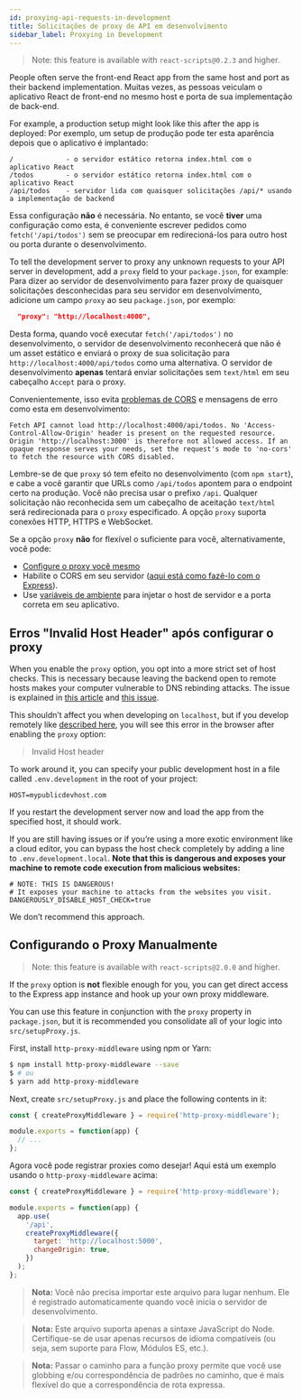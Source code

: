 ```yaml
---
id: proxying-api-requests-in-development
title: Solicitações de proxy de API em desenvolvimento
sidebar_label: Proxying in Development
---
```


> Note: this feature is available with `react-scripts@0.2.3` and higher.

People often serve the front-end React app from the same host and port as their backend implementation.
Muitas vezes, as pessoas veiculam o aplicativo React de front-end no mesmo host e porta de sua implementação de back-end.

For example, a production setup might look like this after the app is deployed:
Por exemplo, um setup de produção pode ter esta aparência depois que o aplicativo é implantado:

    /             - o servidor estático retorna index.html com o aplicativo React
    /todos        - o servidor estático retorna index.html com o aplicativo React
    /api/todos    - servidor lida com quaisquer solicitações /api/* usando a implementação de backend

Essa configuração **não** é necessária. No entanto, se você **tiver** uma configuração como esta, é conveniente escrever pedidos como `fetch('/api/todos')` sem se preocupar em redirecioná-los para outro host ou porta durante o desenvolvimento.

To tell the development server to proxy any unknown requests to your API server in development, add a `proxy` field to your `package.json`, for example:
Para dizer ao servidor de desenvolvimento para fazer proxy de quaisquer solicitações desconhecidas para seu servidor em desenvolvimento, adicione um campo `proxy` ao seu `package.json`, por exemplo:

```json
  "proxy": "http://localhost:4000",
```
Desta forma, quando você executar `fetch('/api/todos')` no desenvolvimento, o servidor de desenvolvimento reconhecerá que não é um asset estático e enviará o proxy de sua solicitação para `http://localhost:4000/api/todos` como uma alternativa. O servidor de desenvolvimento **apenas** tentará enviar solicitações sem `text/html` em seu cabeçalho `Accept` para o proxy.

Convenientemente, isso evita [problemas de CORS](https://stackoverflow.com/questions/21854516/understanding-ajax-cors-and-security-considerations) e mensagens de erro como esta em desenvolvimento:

```
Fetch API cannot load http://localhost:4000/api/todos. No 'Access-Control-Allow-Origin' header is present on the requested resource. Origin 'http://localhost:3000' is therefore not allowed access. If an opaque response serves your needs, set the request's mode to 'no-cors' to fetch the resource with CORS disabled.
```
Lembre-se de que `proxy` só tem efeito no desenvolvimento (com `npm start`), e cabe a você garantir que URLs como `/api/todos` apontem para o endpoint certo na produção. Você não precisa usar o prefixo `/api`. Qualquer solicitação não reconhecida sem um cabeçalho de aceitação `text/html` será redirecionada para o `proxy` especificado.
A opção `proxy` suporta conexões HTTP, HTTPS e WebSocket.

Se a opção `proxy` **não** for flexível o suficiente para você, alternativamente, você pode:

- [Configure o proxy você mesmo](#configurando-o-proxy-manualmente)
- Habilite o CORS em seu servidor ([aqui está como fazê-lo com o Express](https://enable-cors.org/server_expressjs.html)).
- Use [variáveis ​​de ambiente](add-custom-environment-variables.md) para injetar o host de servidor e a porta correta em seu aplicativo.

## Erros "Invalid Host Header" após configurar o proxy

When you enable the `proxy` option, you opt into a more strict set of host checks. This is necessary because leaving the backend open to remote hosts makes your computer vulnerable to DNS rebinding attacks. The issue is explained in [this article](https://medium.com/webpack/webpack-dev-server-middleware-security-issues-1489d950874a) and [this issue](https://github.com/webpack/webpack-dev-server/issues/887).

This shouldn’t affect you when developing on `localhost`, but if you develop remotely like [described here](https://github.com/facebook/create-react-app/issues/2271), you will see this error in the browser after enabling the `proxy` option:

> Invalid Host header

To work around it, you can specify your public development host in a file called `.env.development` in the root of your project:

```
HOST=mypublicdevhost.com
```

If you restart the development server now and load the app from the specified host, it should work.

If you are still having issues or if you’re using a more exotic environment like a cloud editor, you can bypass the host check completely by adding a line to `.env.development.local`. **Note that this is dangerous and exposes your machine to remote code execution from malicious websites:**

```
# NOTE: THIS IS DANGEROUS!
# It exposes your machine to attacks from the websites you visit.
DANGEROUSLY_DISABLE_HOST_CHECK=true
```

We don’t recommend this approach.

## Configurando o Proxy Manualmente

> Note: this feature is available with `react-scripts@2.0.0` and higher.

If the `proxy` option is **not** flexible enough for you, you can get direct access to the Express app instance and hook up your own proxy middleware.

You can use this feature in conjunction with the `proxy` property in `package.json`, but it is recommended you consolidate all of your logic into `src/setupProxy.js`.

First, install `http-proxy-middleware` using npm or Yarn:

```sh
$ npm install http-proxy-middleware --save
$ # ou
$ yarn add http-proxy-middleware
```

Next, create `src/setupProxy.js` and place the following contents in it:

```js
const { createProxyMiddleware } = require('http-proxy-middleware');

module.exports = function(app) {
  // ...
};
```
Agora você pode registrar proxies como desejar! Aqui está um exemplo usando o `http-proxy-middleware` acima:

```js
const { createProxyMiddleware } = require('http-proxy-middleware');

module.exports = function(app) {
  app.use(
    '/api',
    createProxyMiddleware({
      target: 'http://localhost:5000',
      changeOrigin: true,
    })
  );
};
```

> **Nota:** Você não precisa importar este arquivo para lugar nenhum. Ele é registrado automaticamente quando você inicia o servidor de desenvolvimento.

> **Nota:** Este arquivo suporta apenas a sintaxe JavaScript do Node. Certifique-se de usar apenas recursos de idioma compatíveis (ou seja, sem suporte para Flow, Módulos ES, etc.).

> **Nota:** Passar o caminho para a função proxy permite que você use globbing e/ou correspondência de padrões no caminho, que é mais flexível do que a correspondência de rota expressa.